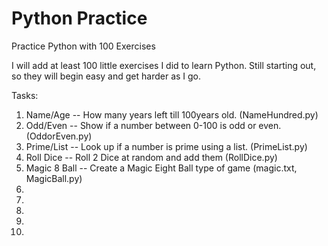 # Python Practice
Practice Python with 100 Exercises

I will add at least 100 little exercises I did to learn Python. Still starting out, so they will begin easy and get harder as I go.

Tasks:
1. Name/Age -- How many years left till 100years old. (NameHundred.py)
2. Odd/Even -- Show if a number between 0-100 is odd or even. (OddorEven.py)
3. Prime/List -- Look up if a number is prime using a list. (PrimeList.py)
4. Roll Dice -- Roll 2 Dice at random and add them (RollDice.py)
5. Magic 8 Ball -- Create a Magic Eight Ball type of game (magic.txt, MagicBall.py)
6.
7.
8.
9.
10.
